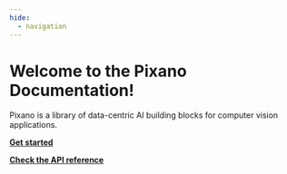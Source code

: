 ```yaml
---
hide:
  - navigation
---
```


# Welcome to the Pixano Documentation!

Pixano is a library of data-centric AI building blocks for computer vision applications.

**[Get started](user/)**

**[Check the API reference](code/)**